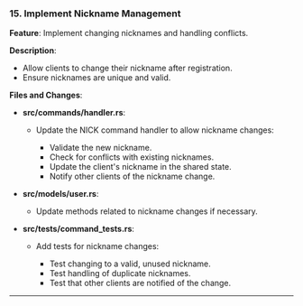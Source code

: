 ### **15. Implement Nickname Management**

**Feature**: Implement changing nicknames and handling conflicts.

**Description**:

- Allow clients to change their nickname after registration.
- Ensure nicknames are unique and valid.

**Files and Changes**:

- **src/commands/handler.rs**:

  - Update the NICK command handler to allow nickname changes:

    - Validate the new nickname.
    - Check for conflicts with existing nicknames.
    - Update the client's nickname in the shared state.
    - Notify other clients of the nickname change.

- **src/models/user.rs**:

  - Update methods related to nickname changes if necessary.

- **src/tests/command_tests.rs**:

  - Add tests for nickname changes:

    - Test changing to a valid, unused nickname.
    - Test handling of duplicate nicknames.
    - Test that other clients are notified of the change.

---